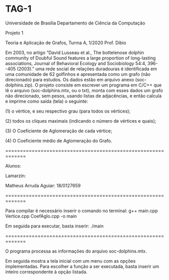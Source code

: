 # TAG-1
Universidade de Brasília
Departamento de Ciência da Computação

Projeto 1

Teoria e Aplicação de Grafos, Turma A, 1/2020
Prof. Díbio

Em 2003, no artigo “David Lusseau et al., The bottelenose dolphin community of Doubful Sound
features a large proportion of long-lasting associations, Journal of Behavioral Ecology and
Sociobiology 54:4, 396--405 (2003).” uma rede social de relações duradouras é identificada em uma
comunidade de 62 golfinhos e apresentada como um grafo (não direcionado) para estudos. Os dados
estão em arquivo anexo (soc-dolphins.zip). O projeto consiste em escrever um programa em C/C++
que lê o arquivo (soc-dolphins.mtx, ou o txt), monta com esses dados um grafo não direcionado, sem
pesos, usando listas de adjacências, e então calcula e imprime como saída (tela) o seguinte:

(1) o vértice, e seu respectivo grau (para todos os vértices);

(2) todos os cliques maximais (indicando o número de vértices e quais);

(3) O Coeficiente de Aglomeração de cada vértice;

(4) O Coeficiente médio de Aglomeração do Grafo.

=============================================================

Alunos:

Lamarzin: 

Matheus Arruda Aguiar: 18/0127659

=============================================================

Para compilar é necessário inserir o comando no terminal:
g++ main.cpp Vertice.cpp CoefAglo.cpp -o main

Em seguida para executar, basta inserir:
./main

=============================================================

O programa processa as informações do arquivo
soc-dolphins.mtx.

Em seguida mostra a tela inicial com um menu com as opções implementadas.
Para escolher a função a ser executada, basta inserir
um inteiro correspondente à opção listada.
